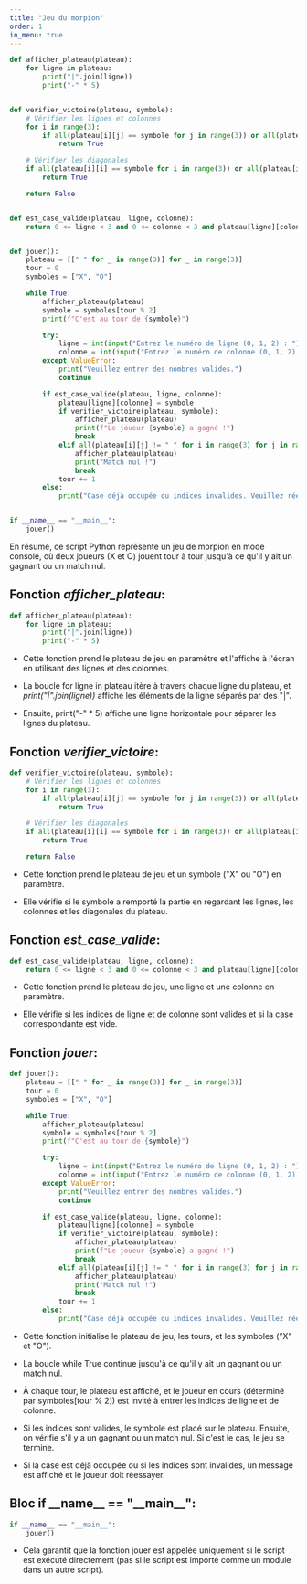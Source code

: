 ```yaml
---
title: "Jeu du morpion"
order: 1
in_menu: true
---
```

<script>
window.red = 0;
            window.green = 0;
            window.blue = 0;
            function func_1(value) {
                window.red = value;
                change_bg();
            }
            function func_2(value) {
                window.green = value;
                change_bg();
            }
            function func_3(value) {
                window.blue = value;
                change_bg();
            }
            function change_bg() {
                document.getElementById("output").innerHTML = window.red+", "+window.green+", "+window.blue;
                document.body.style.backgroundColor = "rgb("+window.red+","+window.green+","+window.blue+")";
            } </script> 
```python
def afficher_plateau(plateau):
    for ligne in plateau:
        print("|".join(ligne))
        print("-" * 5)


def verifier_victoire(plateau, symbole):
    # Vérifier les lignes et colonnes
    for i in range(3):
        if all(plateau[i][j] == symbole for j in range(3)) or all(plateau[j][i] == symbole for j in range(3)):
            return True

    # Vérifier les diagonales
    if all(plateau[i][i] == symbole for i in range(3)) or all(plateau[i][2 - i] == symbole for i in range(3)):
        return True

    return False


def est_case_valide(plateau, ligne, colonne):
    return 0 <= ligne < 3 and 0 <= colonne < 3 and plateau[ligne][colonne] == " "


def jouer():
    plateau = [[" " for _ in range(3)] for _ in range(3)]
    tour = 0
    symboles = ["X", "O"]

    while True:
        afficher_plateau(plateau)
        symbole = symboles[tour % 2]
        print(f"C'est au tour de {symbole}")

        try:
            ligne = int(input("Entrez le numéro de ligne (0, 1, 2) : "))
            colonne = int(input("Entrez le numéro de colonne (0, 1, 2) : "))
        except ValueError:
            print("Veuillez entrer des nombres valides.")
            continue

        if est_case_valide(plateau, ligne, colonne):
            plateau[ligne][colonne] = symbole
            if verifier_victoire(plateau, symbole):
                afficher_plateau(plateau)
                print(f"Le joueur {symbole} a gagné !")
                break
            elif all(plateau[i][j] != " " for i in range(3) for j in range(3)):
                afficher_plateau(plateau)
                print("Match nul !")
                break
            tour += 1
        else:
            print("Case déjà occupée ou indices invalides. Veuillez réessayer.")


if __name__ == "__main__":
    jouer()


```
En résumé, ce script Python représente un jeu de morpion en mode console, où deux joueurs (X et O) jouent tour à tour jusqu'à ce qu'il y ait un gagnant ou un match nul.

## Fonction *afficher_plateau*:

```python
def afficher_plateau(plateau):
    for ligne in plateau:
        print("|".join(ligne))
        print("-" * 5)
```

- Cette fonction prend le plateau de jeu en paramètre et l'affiche à l'écran en utilisant des lignes et des colonnes.

- La boucle for ligne in plateau itère à travers chaque ligne du plateau, et *print("\|".join(ligne))* affiche les éléments de la ligne séparés par des "\|".

- Ensuite, print("-" * 5) affiche une ligne horizontale pour séparer les lignes du plateau.

## Fonction *verifier_victoire*:

```python
def verifier_victoire(plateau, symbole):
    # Vérifier les lignes et colonnes
    for i in range(3):
        if all(plateau[i][j] == symbole for j in range(3)) or all(plateau[j][i] == symbole for j in range(3)):
            return True

    # Vérifier les diagonales
    if all(plateau[i][i] == symbole for i in range(3)) or all(plateau[i][2 - i] == symbole for i in range(3)):
        return True

    return False
```

- Cette fonction prend le plateau de jeu et un symbole ("X" ou "O") en paramètre.

- Elle vérifie si le symbole a remporté la partie en regardant les lignes, les colonnes et les diagonales du plateau.


## Fonction *est_case_valide*:

```python
def est_case_valide(plateau, ligne, colonne):
    return 0 <= ligne < 3 and 0 <= colonne < 3 and plateau[ligne][colonne] == " "
```

- Cette fonction prend le plateau de jeu, une ligne et une colonne en paramètre.

- Elle vérifie si les indices de ligne et de colonne sont valides et si la case correspondante est vide.

## Fonction *jouer*:

```python
def jouer():
    plateau = [[" " for _ in range(3)] for _ in range(3)]
    tour = 0
    symboles = ["X", "O"]

    while True:
        afficher_plateau(plateau)
        symbole = symboles[tour % 2]
        print(f"C'est au tour de {symbole}")

        try:
            ligne = int(input("Entrez le numéro de ligne (0, 1, 2) : "))
            colonne = int(input("Entrez le numéro de colonne (0, 1, 2) : "))
        except ValueError:
            print("Veuillez entrer des nombres valides.")
            continue

        if est_case_valide(plateau, ligne, colonne):
            plateau[ligne][colonne] = symbole
            if verifier_victoire(plateau, symbole):
                afficher_plateau(plateau)
                print(f"Le joueur {symbole} a gagné !")
                break
            elif all(plateau[i][j] != " " for i in range(3) for j in range(3)):
                afficher_plateau(plateau)
                print("Match nul !")
                break
            tour += 1
        else:
            print("Case déjà occupée ou indices invalides. Veuillez réessayer.")
```

- Cette fonction initialise le plateau de jeu, les tours, et les symboles ("X" et "O").

- La boucle while True continue jusqu'à ce qu'il y ait un gagnant ou un match nul.

- À chaque tour, le plateau est affiché, et le joueur en cours (déterminé par symboles[tour % 2]) est invité à entrer les indices de ligne et de colonne.

- Si les indices sont valides, le symbole est placé sur le plateau. Ensuite, on vérifie s'il y a un gagnant ou un match nul. Si c'est le cas, le jeu se termine.

- Si la case est déjà occupée ou si les indices sont invalides, un message est affiché et le joueur doit réessayer.

## Bloc if \_\_name__ == "\_\_main__":

```python
if __name__ == "__main__":
    jouer()
```

- Cela garantit que la fonction jouer est appelée uniquement si le script est exécuté directement (pas si le script est importé comme un module dans un autre script). 